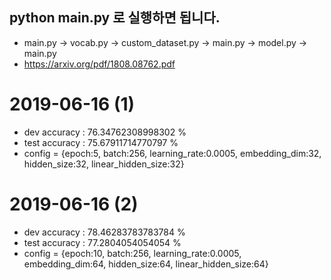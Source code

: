 ## python main.py 로 실행하면 됩니다.
- main.py → vocab.py → custom_dataset.py → main.py → model.py → main.py 
- https://arxiv.org/pdf/1808.08762.pdf
# 2019-06-16 (1)
- dev accuracy :  76.34762308998302 %
- test accuracy :  75.67911714770797 %
- config = {epoch:5, batch:256,  learning_rate:0.0005,  embedding_dim:32,  hidden_size:32,  linear_hidden_size:32}

# 2019-06-16 (2)
- dev accuracy :  78.46283783783784 %
- test accuracy :  77.2804054054054 %
- config = {epoch:10, batch:256,  learning_rate:0.0005,  embedding_dim:64,  hidden_size:64,  linear_hidden_size:64}
